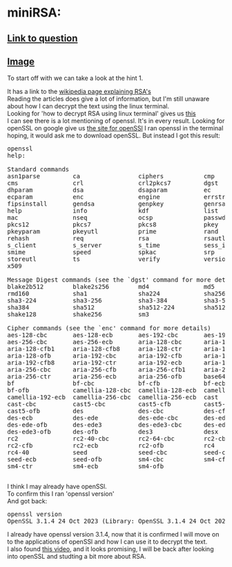 # miniRSA:
## [Link to question](https://play.picoctf.org/practice/challenge/31?page=1&search=miniRSA)
## [Image](https://jupiter.challenges.picoctf.org/static/eb5e6df8e14c52873cf88c582a1a4008/ciphertext)
To start off with we can take a look at the hint 1.

It has a link to the [wikipedia page explaining RSA's](https://en.wikipedia.org/wiki/RSA_(cryptosystem))<br>
Reading the articles does give a lot of information, but I'm still unaware about how I can decrypt the text using the linux terminal.<br>
Looking for 'how to decrypt RSA using linux terminal' gives us [this](https://www.google.com/search?q=how+to+decrypt+RSA+using+linux+terminal&sourceid=chrome&ie=UTF-8)<br>
I can see there is a lot mentioning of openssl. It's in every result.
Looking for openSSL on google give us [the site for openSSl](https://www.google.com/search?q=openSSL&sourceid=chrome&ie=UTF-8)
I ran openssl in the terminal hoping, it would ask me to download openSSL.
But instead I got this result:
<pre>
openssl
help:

Standard commands
asn1parse         ca                ciphers           cmp
cms               crl               crl2pkcs7         dgst
dhparam           dsa               dsaparam          ec
ecparam           enc               engine            errstr
fipsinstall       gendsa            genpkey           genrsa
help              info              kdf               list
mac               nseq              ocsp              passwd
pkcs12            pkcs7             pkcs8             pkey
pkeyparam         pkeyutl           prime             rand
rehash            req               rsa               rsautl
s_client          s_server          s_time            sess_id
smime             speed             spkac             srp
storeutl          ts                verify            version
x509

Message Digest commands (see the `dgst' command for more details)
blake2b512        blake2s256        md4               md5
rmd160            sha1              sha224            sha256
sha3-224          sha3-256          sha3-384          sha3-512
sha384            sha512            sha512-224        sha512-256
shake128          shake256          sm3

Cipher commands (see the `enc' command for more details)
aes-128-cbc       aes-128-ecb       aes-192-cbc       aes-192-ecb
aes-256-cbc       aes-256-ecb       aria-128-cbc      aria-128-cfb
aria-128-cfb1     aria-128-cfb8     aria-128-ctr      aria-128-ecb
aria-128-ofb      aria-192-cbc      aria-192-cfb      aria-192-cfb1
aria-192-cfb8     aria-192-ctr      aria-192-ecb      aria-192-ofb
aria-256-cbc      aria-256-cfb      aria-256-cfb1     aria-256-cfb8
aria-256-ctr      aria-256-ecb      aria-256-ofb      base64
bf                bf-cbc            bf-cfb            bf-ecb
bf-ofb            camellia-128-cbc  camellia-128-ecb  camellia-192-cbc
camellia-192-ecb  camellia-256-cbc  camellia-256-ecb  cast
cast-cbc          cast5-cbc         cast5-cfb         cast5-ecb
cast5-ofb         des               des-cbc           des-cfb
des-ecb           des-ede           des-ede-cbc       des-ede-cfb
des-ede-ofb       des-ede3          des-ede3-cbc      des-ede3-cfb
des-ede3-ofb      des-ofb           des3              desx
rc2               rc2-40-cbc        rc2-64-cbc        rc2-cbc
rc2-cfb           rc2-ecb           rc2-ofb           rc4
rc4-40            seed              seed-cbc          seed-cfb
seed-ecb          seed-ofb          sm4-cbc           sm4-cfb
sm4-ctr           sm4-ecb           sm4-ofb

</pre>
I think I may already have openSSl.<br>
To confirm this I ran 'openssl version'<br>
And got back:
<pre>
openssl version
OpenSSL 3.1.4 24 Oct 2023 (Library: OpenSSL 3.1.4 24 Oct 2023)
</pre>
I already have openssl version 3.1.4, now that it is confirmed I will move on to the applications of openSSl and how I can use it to decrypt the text.<br>
I also found [this video](https://youtu.be/wcbH4t5SJpg), and it looks promising, I will be back after looking into openSSL and studting a bit more about RSA.<br>
